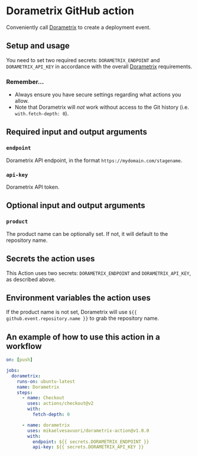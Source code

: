 # Dorametrix GitHub action

Conveniently call [Dorametrix](https://github.com/mikaelvesavuori/dorametrix) to create a deployment event.

## Setup and usage

You need to set two required secrets: `DORAMETRIX_ENDPOINT` and `DORAMETRIX_API_KEY` in accordance with the overall [Dorametrix](https://github.com/mikaelvesavuori/dorametrix) requirements.

### Remember...

- Always ensure you have secure settings regarding what actions you allow.
- Note that Dorametrix will _not_ work without access to the Git history (i.e. `with.fetch-depth: 0`).

## Required input and output arguments

### `endpoint`

Dorametrix API endpoint, in the format `https://mydomain.com/stagename`.

### `api-key`

Dorametrix API token.

## Optional input and output arguments

### `product`

The product name can be optionally set. If not, it will default to the repository name.

## Secrets the action uses

This Action uses two secrets: `DORAMETRIX_ENDPOINT` and `DORAMETRIX_API_KEY`, as described above.

## Environment variables the action uses

If the product name is not set, Dorametrix will use `${{ github.event.repository.name }}` to grab the repository name.

## An example of how to use this action in a workflow

```yml
on: [push]

jobs:
  dorametrix:
    runs-on: ubuntu-latest
    name: Dorametrix
    steps:
      - name: Checkout
        uses: actions/checkout@v2
        with:
          fetch-depth: 0

      - name: dorametrix
        uses: mikaelvesavuori/dorametrix-action@v1.0.0
        with:
          endpoint: ${{ secrets.DORAMETRIX_ENDPOINT }}
          api-key: ${{ secrets.DORAMETRIX_API_KEY }}
```

